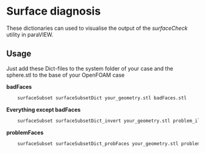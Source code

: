 # Surface diagnosis
These dictionaries can used to visualise the output of the *surfaceCheck* utility in paraVIEW.

## Usage
Just add these Dict-files to the system folder of your case and the sphere.stl to the base of your OpenFOAM case

**badFaces**

```bash
	surfaceSubset surfaceSubsetDict your_geometry.stl badFaces.stl
```

**Everything except badFaces**

```bash
	surfaceSubset surfaceSubsetDict_invert your_geometry.stl problem_illegalFaces.stl
```

**problemFaces**

```bash
	surfaceSubset surfaceSubsetDict_probFaces your_geometry.stl problemFaces.stl
```

